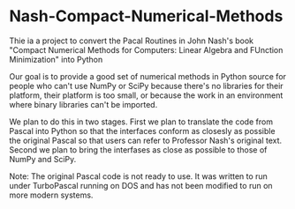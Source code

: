 # Nash-Compact-Numerical-Methods

Thie ia a project to convert the Pacal Routines in John Nash's book "Compact Numerical Methods for Computers: Linear Algebra and FUnction Minimization" into Python

Our goal is to provide a good set of numerical methods in Python source for people who can't use NumPy or SciPy because there's no libraries for their platform, their platform is too small, or because the work in an environment where binary libraries can't be imported.

We plan to do this in two stages.  First we plan to translate the code from Pascal into Python so that the interfaces conform as closesly as possible the original Pascal so that users can refer to Professor Nash's original text.  Second we plan to bring the interfases as close as possible to those of NumPy and SciPy.

Note: The original Pascal code is not ready to use.  It was written to run under TurboPascal running on DOS and has not been modified to run on more modern systems.   
